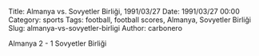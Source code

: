Title: Almanya vs. Sovyetler Birliği, 1991/03/27
Date: 1991/03/27 00:00
Category: sports
Tags: football, football scores, Almanya, Sovyetler Birliği
Slug: almanya-vs-sovyetler-birligi
Author: carbonero


Almanya 2 - 1 Sovyetler Birliği
